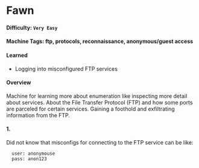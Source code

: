 # Fawn

#### Difficulty: <code>Very Easy</code>

#### Machine Tags: ftp, protocols, reconnaissance, anonymous/guest access

#### Learned
<ul>
  <li>Logging into misconfigured FTP services
</ul>

#### Overview
Machine for learning more about enumeration like inspecting more detail about services. About the File Transfer Protocol (FTP) and how some ports are parceled for certain services. Gaining a foothold and exfiltrating information from the FTP. 

#### 1. 
Did not know that misconfigs for connecting to the FTP service can be like: 

```
  user: anonymouse
  pass: anon123
```